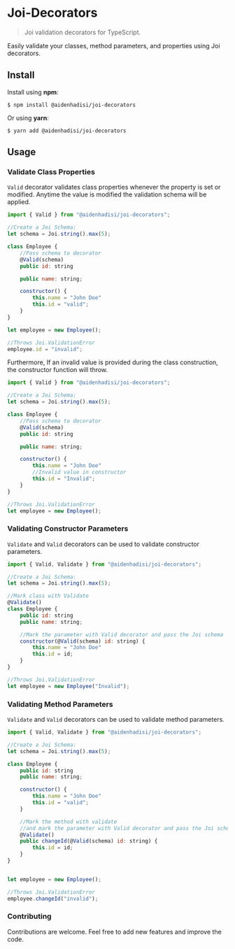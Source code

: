 # Joi-Decorators

> Joi validation decorators for TypeScript.

Easily validate your classes, method parameters, and properties using Joi decorators.

## Install

Install using **npm**:

```
$ npm install @aidenhadisi/joi-decorators
```

Or using **yarn**:

```
$ yarn add @aidenhadisi/joi-decorators
```

## Usage

### Validate Class Properties

`Valid` decorator validates class properties whenever the property is set or modified. Anytime the value is modified the validation schema will be applied.

```js
import { Valid } from "@aidenhadisi/joi-decorators";

//Create a Joi Schema:
let schema = Joi.string().max(5);

class Employee {
	//Pass schema to decorator
	@Valid(schema)
	public id: string

	public name: string;

	constructor() {
		this.name = "John Doe"
		this.id = "valid";
	}
}

let employee = new Employee();

//Throws Joi.ValidationError
employee.id = "invalid";

```

Furthermore, If an invalid value is provided during the class construction, the constructor function will throw.

```js
import { Valid } from "@aidenhadisi/joi-decorators";

//Create a Joi Schema:
let schema = Joi.string().max(5);

class Employee {
	//Pass schema to decorator
	@Valid(schema)
	public id: string

	public name: string;

	constructor() {
		this.name = "John Doe"
		//Invalid value in constructor
		this.id = "Invalid";
	}
}

//Throws Joi.ValidationError
let employee = new Employee();


```

### Validating Constructor Parameters

`Validate` and `Valid` decorators can be used to validate constructor parameters.

```js
import { Valid, Validate } from "@aidenhadisi/joi-decorators";

//Create a Joi Schema:
let schema = Joi.string().max(5);

//Mark class with Validate
@Validate()
class Employee {
	public id: string
	public name: string;

	//Mark the parameter with Valid decorator and pass the Joi schema
	constructor(@Valid(schema) id: string) {
		this.name = "John Doe"
		this.id = id;
	}
}

//Throws Joi.ValidationError
let employee = new Employee("Invalid");


```

### Validating Method Parameters

`Validate` and `Valid` decorators can be used to validate method parameters.

```js
import { Valid, Validate } from "@aidenhadisi/joi-decorators";

//Create a Joi Schema:
let schema = Joi.string().max(5);

class Employee {
	public id: string
	public name: string;

	constructor() {
		this.name = "John Doe"
		this.id = "valid";
	}

	//Mark the method with validate
	//and mark the parameter with Valid decorator and pass the Joi schema
	@Validate()
	public changeId(@Valid(schema) id: string) {
		this.id = id;
	}
}


let employee = new Employee();

//Throws Joi.ValidationError
employee.changeId("invalid");

```

### Contributing

Contributions are welcome. Feel free to add new features and improve the code.
